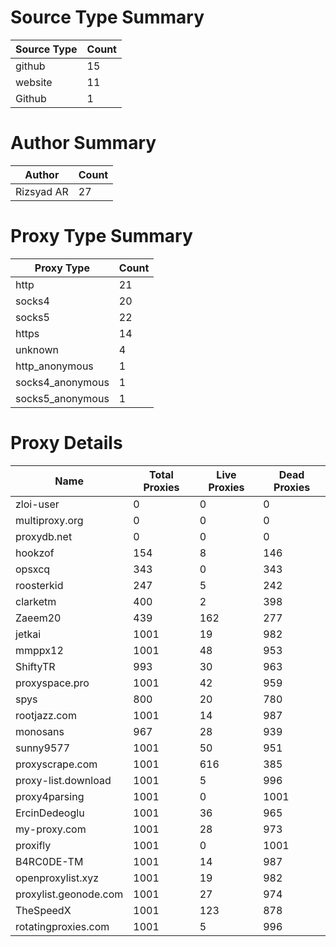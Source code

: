 # Source Type Summary

| Source Type | Count |
|-------------|-------|
| github | 15 |
| website | 11 |
| Github | 1 |


# Author Summary

| Author | Count |
|--------|-------|
| Rizsyad AR | 27 |


# Proxy Type Summary

| Proxy Type | Count |
|------------|-------|
| http | 21 |
| socks4 | 20 |
| socks5 | 22 |
| https | 14 |
| unknown | 4 |
| http_anonymous | 1 |
| socks4_anonymous | 1 |
| socks5_anonymous | 1 |


# Proxy Details

| Name | Total Proxies | Live Proxies | Dead Proxies |
|------|---------------|--------------|---------------|
| zloi-user | 0 | 0 | 0 |
| multiproxy.org | 0 | 0 | 0 |
| proxydb.net | 0 | 0 | 0 |
| hookzof | 154 | 8 | 146 |
| opsxcq | 343 | 0 | 343 |
| roosterkid | 247 | 5 | 242 |
| clarketm | 400 | 2 | 398 |
| Zaeem20 | 439 | 162 | 277 |
| jetkai | 1001 | 19 | 982 |
| mmppx12 | 1001 | 48 | 953 |
| ShiftyTR | 993 | 30 | 963 |
| proxyspace.pro | 1001 | 42 | 959 |
| spys | 800 | 20 | 780 |
| rootjazz.com | 1001 | 14 | 987 |
| monosans | 967 | 28 | 939 |
| sunny9577 | 1001 | 50 | 951 |
| proxyscrape.com | 1001 | 616 | 385 |
| proxy-list.download | 1001 | 5 | 996 |
| proxy4parsing | 1001 | 0 | 1001 |
| ErcinDedeoglu | 1001 | 36 | 965 |
| my-proxy.com | 1001 | 28 | 973 |
| proxifly | 1001 | 0 | 1001 |
| B4RC0DE-TM | 1001 | 14 | 987 |
| openproxylist.xyz | 1001 | 19 | 982 |
| proxylist.geonode.com | 1001 | 27 | 974 |
| TheSpeedX | 1001 | 123 | 878 |
| rotatingproxies.com | 1001 | 5 | 996 |
